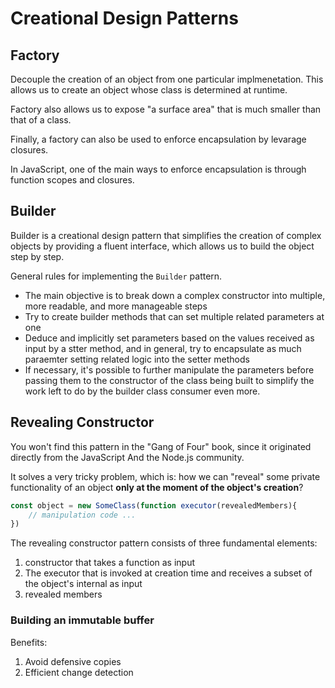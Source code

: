# Creational Design Patterns

## Factory

Decouple the creation of an object from one particular implmenetation. This allows us to create an object whose class is determined at runtime.

Factory also allows us to expose "a surface area" that is much smaller than that of a class.

Finally, a factory can also be used to enforce encapsulation by levarage closures.

In JavaScript, one of the main ways to enforce encapsulation is through function scopes and closures.

## Builder

Builder is a creational design pattern that simplifies the creation of complex objects by providing a fluent interface, which allows us to build the object step by step.

General rules for implementing the `Builder` pattern.

-   The main objective is to break down a complex constructor into multiple, more readable, and more manageable steps
-   Try to create builder methods that can set multiple related parameters at one
-   Deduce and implicitly set parameters based on the values received as input by a stter method, and in general, try to encapsulate as much paraemter setting related logic into the setter methods
-   If necessary, it's possible to further manipulate the parameters before passing them to the constructor of the class being built to simplify the work left to do by the builder class consumer even more.

## Revealing Constructor

You won't find this pattern in the "Gang of Four" book, since it originated directly from the JavaScript And the Node.js community.

It solves a very tricky problem, which is: how we can "reveal" some private functionality of an object **only at the moment of the object's creation**?

```JavaScript
const object = new SomeClass(function executor(revealedMembers){
    // manipulation code ...
})
```

The revealing constructor pattern consists of three fundamental elements:

1. constructor that takes a function as input
2. The executor that is invoked at creation time and receives a subset of the object's internal as input
3. revealed members

### Building an immutable buffer

Benefits:

1. Avoid defensive copies
2. Efficient change detection
